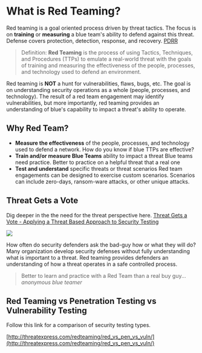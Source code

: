 # What is Red Teaming?

Red teaming is a goal oriented process driven by threat tactics. The focus is on __training__ or __measuring__ a blue team's ability to defend against this threat. Defense covers protection, detection, response, and recovery. [PDRR](http://threatexpress.com/blogs/2018/threat-gets-a-vote-applying-a-threat-based-approach-to-security-testing/#pdrr-protect-detect-respond-recover-coverage)

> Definition: __Red Teaming__ is the process of using Tactics, Techniques, and Procedures (TTPs) to emulate a real-world threat with the goals of training and measuring the effectiveness of the people, processes, and technology used to defend an environment.

Red teaming is __NOT__ a hunt for vulnerabilities, flaws, bugs, etc. The goal is on understanding security operations as a whole (people, processes, and technology). The result of a red team engagement may identify vulnerabilities, but more importantly, red teaming provides an understanding of blue's capability to impact a threat's ability to operate.

## Why Red Team?

- __Measure the effectiveness__ of the people, processes, and technology used to defend a network.
How do you know if blue TTPs are effective?
- __Train and/or measure Blue Teams__ ability to impact a threat
Blue teams need practice. Better to practice on a helpful threat that a real one
- __Test and understand__ specific threats or threat scenarios
Red team engagements can be designed to exercise custom scenarios. Scenarios can include zero-days, ransom-ware attacks, or other unique attacks.

## Threat Gets a Vote

Dig deeper in the the need for the threat perspective here. [Threat Gets a Vote - Applying a Threat Based Approach to Security Testing](/blogs/2018/threat-gets-a-vote-applying-a-threat-based-approach-to-security-testing)

![](/img/threat_gets_a_vote.png)

How often do security defenders ask the bad-guy how or what they will do? Many organization develop security defenses without fully understanding what is important to a threat. Red teaming provides defenders an understanding of how a threat operates in a safe controlled process.

> Better to learn and practice with a Red Team than a real buy guy... _anonymous blue teamer_

## Red Teaming vs Penetration Testing vs Vulnerability Testing

Follow this link for a comparison of security testing types.

[http://threatexpress.com/redteaming/red_vs_pen_vs_vuln/](http://threatexpress.com/redteaming/red_vs_pen_vs_vuln/)